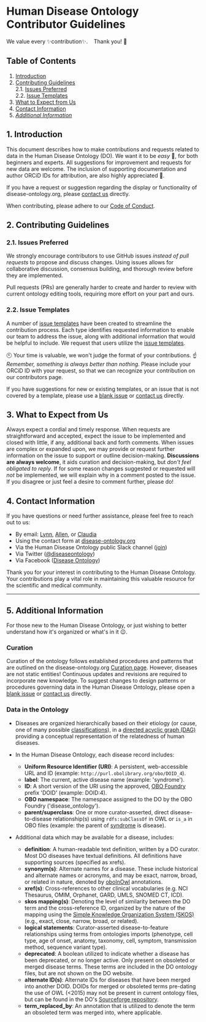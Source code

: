 # Human Disease Ontology Contributor Guidelines

We value every :sparkles:contribution:sparkles:.&nbsp;&nbsp;&nbsp; Thank you! :clap:

## Table of Contents

1. [Introduction](#1-introduction)
2. [Contributing Guidelines](#2-contributing-guidelines)  
   2.1. [Issues Preferred](#21-issues-preferred)  
   2.2. [Issue Templates](#22-issue-templates)
3. [What to Expect from Us](#3-what-to-expect-from-us)
4. [Contact Information](#4-contact-information)
5. _[Additional Information](#5-additional-information)_

## 1. Introduction

This document describes how to make contributions and requests related to data in the Human Disease Ontology (DO). We want it to be  _easy_ :muscle:, for both beginners and experts. All suggestions for improvement and requests for new data are welcome. The inclusion of supporting documentation and author ORCiD IDs for attribution, are also highly appreciated :pray:.

If you have a request or suggestion regarding the display or functionality of disease-ontology.org, please [contact us](#4-contact-information) directly.

When contributing, please adhere to our [Code of Conduct](CODE_OF_CONDUCT.md).

## 2. Contributing Guidelines

### 2.1. Issues Preferred

We strongly encourage contributors to use GitHub issues _instead of pull requests_ to propose and discuss changes. Using issues allows for collaborative discussion, consensus building, and thorough review before they are implemented.

Pull requests (PRs) are generally harder to create and harder to review with current ontology editing tools, requiring more effort on your part and ours.

### 2.2. Issue Templates

A number of [issue templates](https://github.com/DiseaseOntology/HumanDiseaseOntology/issues/new/choose) have been created to streamline the contribution process. Each type identifies requested information to enable our team to address the issue, along with additional information that would be helpful to include. We request that users utilize the [issue templates](https://github.com/DiseaseOntology/HumanDiseaseOntology/issues/new/choose).

:clock10: Your time is valuable, we won't judge the format of your contributions. :point_up: _Remember, something is always better than nothing_. Please include your ORCiD ID with your request, so that we can recognize your contribution on our contributors page.

If you have suggestions for new or existing templates, or an issue that is not covered by a template, please use a [blank issue](https://github.com/DiseaseOntology/HumanDiseaseOntology/issues/new) or [contact us](#4-contact-information) directly.

## 3. What to Expect from Us

Always expect a cordial and timely response. When requests are straightforward and accepted, expect the issue to be implemented and closed with little, if any, additional back and forth comments. When issues are complex or expanded upon, we may provide or request further information on the issue to support or outline decision-making. **Discussions are always welcome**, it aids curation and decision-making, but _don't feel obligated to reply_. If for some reason changes suggested or requested will _not_ be implemented, we will explain why in a comment posted to the issue. If you disagree or just feel a desire to comment further, please do!

## 4. Contact Information

If you have questions or need further assistance, please feel free to reach out to us:

- By email: [Lynn](mailto:lschriml@som.umaryland.edu), [Allen](mailto:allenbaron@som.umaryland.edu), or [Claudia](mailto:csbjohnson@som.umaryland.edu)
- Using the contact form at [disease-ontology.org](https://disease-ontology.org/outreach/contact-us)
- Via the Human Disease Ontology public Slack channel ([join](https://join.slack.com/t/humandiseaseontology/shared_invite/zt-25vj64myc-h~DOMTJ_iNyyZnPhlDmJFA))
- Via Twitter ([@diseaseontology](https://twitter.com/diseaseontology))
- Via Facebook ([Disease Ontology](https://www.facebook.com/diseaseontology))

Thank you for your interest in contributing to the Human Disease Ontology. Your contributions play a vital role in maintaining this valuable resource for the scientific and medical community.

---

## 5. Additional Information

For those new to the Human Disease Ontology, or just wishing to better understand how it's organized or what's in it :wink:.

### Curation

Curation of the ontology follows established procedures and patterns that are outlined on the disease-ontology.org [Curation page](https://disease-ontology.org/curation). However, diseases are not static entities! Continuous updates and revisions are required to incorporate new knowledge. To suggest changes to design patterns or procedures governing data in the Human Disease Ontology, please open a [blank issue](https://github.com/DiseaseOntology/HumanDiseaseOntology/issues/new) or [contact us](#4-contact-information) directly.

### Data in the Ontology

- Diseases are organized hierarchically based on their etiology (or cause, one of many possible [classifications](https://www.britannica.com/science/human-disease/Classifications-of-diseases)), in a [directed acyclic graph (DAG)](https://en.wikipedia.org/wiki/Directed_acyclic_graph) providing a conceptual representation of the relatedness of human diseases.
  
- In the Human Disease Ontology, each disease record includes:
  - **Uniform Resource Identifier (URI)**: A persistent, web-accessible URL and ID (example: `http://purl.obolibrary.org/obo/DOID_4`).
  - **label**: The current, active disease name (example: 'syndrome').
  - **ID**: A short version of the URI using the approved, [OBO Foundry](https://obofoundry.org/ontology/doid.html) prefix 'DOID' (example: DOID:4).
  - **OBO namespace**: The namespace assigned to the DO by the OBO Foundry ('disease_ontology').
  - **parent/superclass**: One or more curator-asserted, direct disease-to-disease relationship(s) using `rdfs:subClassOf` in OWL or `is_a` in OBO files (example: the parent of [syndrome](https://disease-ontology.org/?id=DOID:225) is disease).
- Additional data which may be available for a disease, includes:
  - **definition**: A human-readable text definition, written by a DO curator. Most DO diseases have textual definitions. All definitions have supporting sources (specified as xrefs).
  - **synonym(s)**: Alternate names for a disease. These include historical and alternate names or acronyms, and may be exact, narrow, broad, or related in nature, denoted by [oboInOwl](https://github.com/geneontology/go-ontology/blob/master/contrib/oboInOwl.obo) annotations.
  - **xref(s)**: Cross-references to other clinical vocabularies (e.g. NCI Thesaurus, OMIM, Orphanet, GARD, UMLS, SNOMED CT, ICD).
  - **skos mapping(s)**: Denoting the level of similarity between the DO term and the cross-reference ID, organized by the nature of the mapping using the [Simple Knowledge Organization System (SKOS)](https://www.w3.org/TR/skos-reference/) (e.g., exact, close, narrow, broad, or related).
  - **logical statements**: Curator-asserted disease-to-feature relationships using terms from ontologies imports (phenotype, cell type, age of onset, anatomy, taxonomy, cell, symptom, transmission method, sequence variant type).
  - **deprecated**: A boolean utilized to indicate whether a disease has been deprecated, or no longer active. Only present on obsoleted or merged disease terms. These terms are included in the DO ontology files, but are not shown on the DO website.
  - **alternate ID(s)**: Alternate IDs for diseases that have been merged into another DOID. DOIDs for merged or obsoleted terms pre-dating the use of OWL (<2015) may not be present in current ontology files, but can be found in the DO's [Sourceforge repository](https://sourceforge.net/projects/diseaseontology/files/).
  - **term_replaced_by**: An annotation that is utilized to denote the term an obsoleted term was merged into, where applicable.
